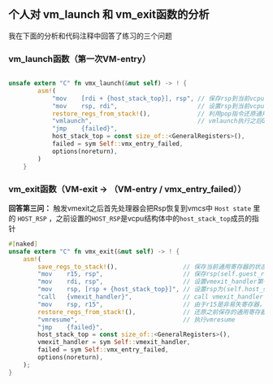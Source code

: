 

## 个人对 vm_launch 和 vm_exit函数的分析



我在下面的分析和代码注释中回答了练习的三个问题



### vm_launch函数（第一次VM-entry）

```rust

unsafe extern "C" fn vmx_launch(&mut self) -> ! {
        asm!(
            "mov    [rdi + {host_stack_top}], rsp", // 保存rsp到当前vcpu对象的host_stack_top成员中
            "mov    rsp, rdi",                      // 设置rsp到当前vcpu对象的guest_regs成员指针上
            restore_regs_from_stack!(),				// 利用pop指令还原通用寄存器状态为，为下一条vmlaunch指令准备GUEST通用寄存器 （第二问）
            "vmlaunch",								// vmlaunch执行之后GUEST通用寄存器的状态就是vmlaunch执行之前HOST状态下的通用寄存器状态（除了RSP之外）（第二问）
            "jmp    {failed}",
            host_stack_top = const size_of::<GeneralRegisters>(),
            failed = sym Self::vmx_entry_failed,
            options(noreturn),
        )
    }

```



### vm_exit函数（VM-exit -> （VM-entry / vmx_entry_failed））

**回答第三问：** 触发vmexit之后首先处理器会把Rsp恢复到vmcs中 `Host state` 里的 `HOST_RSP` ，之前设置的`HOST_RSP`是vcpu结构体中的`host_stack_top`成员的指针

```rust
#[naked]
unsafe extern "C" fn vmx_exit(&mut self) -> ! {
    asm!(
        save_regs_to_stack!(),					// 保存当前通用寄存器的状态到 self.guest_regs，以便后面恢复GUEST通用寄存器和vmexit_handler函数访问Guest寄存器（第二问）
        "mov    r15, rsp",                      // 保存rsp(self.guest_regs)指针到非易失寄存器r15
        "mov    rdi, rsp",                      // 设置vmexit_handler第一个参数是&self
        "mov    rsp, [rsp + {host_stack_top}]", // 设置rsp为(self.host_stack_top)，这个rsp就是执行vmx_launch的时候第一条指令保存的rsp
        "call   {vmexit_handler}",              // call vmexit_handler
        "mov    rsp, r15",                      // 由于r15是非易失寄存器，执行完上条call指令之后r15不变，从r15还原rsp(self.guest_regs)指针
        restore_regs_from_stack!(),				// 还原之前保存的通用寄存器，为下一条vmresume指令准备GUEST通用寄存器（第二问）
        "vmresume",								// 执行vmresume
        "jmp    {failed}",
        host_stack_top = const size_of::<GeneralRegisters>(),
        vmexit_handler = sym Self::vmexit_handler,
        failed = sym Self::vmx_entry_failed,
        options(noreturn),
    );
}
```







